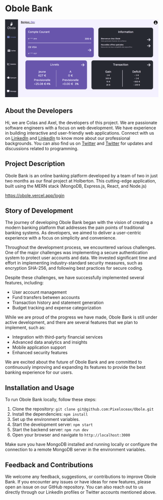 # Obole Bank

![Screenshot](./obole.png)

## About the Developers

Hi, we are Colas and Axel, the developers of this project. We are passionate software engineers with a focus on web development. We have experience in building interactive and user-friendly web applications. Connect with us on [LinkedIn](https://www.linkedin.com/in/colasrenard) and [LinkedIn](https://www.linkedin.com/in/axelvalentin) to know more about our professional backgrounds. You can also find us on [Twitter](https://twitter.com/) and [Twitter](https://twitter.com/) for updates and discussions related to programming.

## Project Description

Obole Bank is an online banking platform developed by a team of two in just two months as our final project at Holberton. This cutting-edge application, built using the MERN stack (MongoDB, Express.js, React, and Node.js)

https://obole.vercel.app/login

## Story of Development

The journey of developing Obole Bank began with the vision of creating a modern banking platform that addresses the pain points of traditional banking systems. As developers, we aimed to deliver a user-centric experience with a focus on simplicity and convenience.

Throughout the development process, we encountered various challenges. One of the major challenges was implementing a secure authentication system to protect user accounts and data. We invested significant time and effort in implementing industry-standard security measures, such as encryption SHA-256, and following best practices for secure coding.

Despite these challenges, we have successfully implemented several features, including:

- User account management
- Fund transfers between accounts
- Transaction history and statement generation
- Budget tracking and expense categorization

While we are proud of the progress we have made, Obole Bank is still under active development, and there are several features that we plan to implement, such as:

- Integration with third-party financial services
- Advanced data analytics and insights
- Mobile application support
- Enhanced security features

We are excited about the future of Obole Bank and are committed to continuously improving and expanding its features to provide the best banking experience for our users.

## Installation and Usage

To run Obole Bank locally, follow these steps:

1. Clone the repository: `git clone git@github.com:Pixeloceax/Obole.git`
2. Install the dependencies: `npm install`
3. Set up the environment variables.
4. Start the development server: `npm start`
5. Start the backend server: `npm run dev`
6. Open your browser and navigate to `http://localhost:3000`

Make sure you have MongoDB installed and running locally or configure the connection to a remote MongoDB server in the environment variables.

## Feedback and Contributions

We welcome any feedback, suggestions, or contributions to improve Obole Bank. If you encounter any issues or have ideas for new features, please open an issue on our GitHub repository. You can also reach out to us directly through our LinkedIn profiles or Twitter accounts mentioned above.
